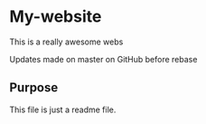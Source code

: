 # My-website

This is a really awesome webs

Updates made on master on GitHub before rebase


## Purpose

This file is just a readme file.
